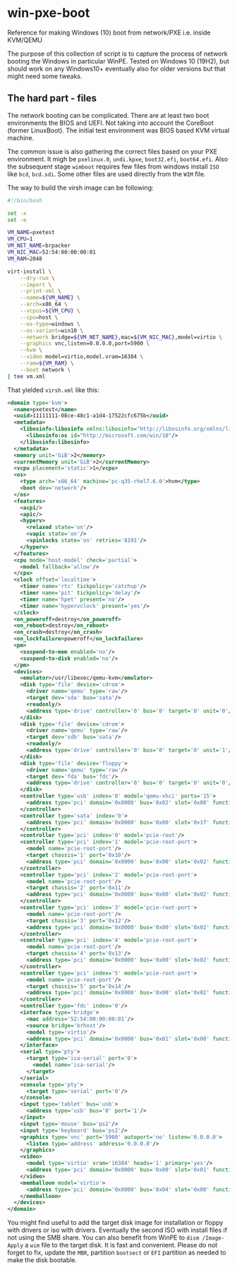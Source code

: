 # win-pxe-boot

Reference for making Windows (10) boot from network/PXE i.e. inside KVM/QEMU

The purpose of this collection of script is to capture the process of network booting the Windows in particular WinPE. Tested on Windows 10 (19H2), but should work on any Windows10+ eventually also for older versions but that might need some tweaks.

## The hard part - files

The network booting can be complicated. There are at least two boot environments the BIOS and UEFI. Not taking into account the CoreBoot (former LinuxBoot). The initial test environment was BIOS based KVM virtual machine.

The common issue is also gathering the correct files based on your PXE environment.
It migh be `pxelinux.0`, `undi.kpxe`, `boot32.efi`, `boot64.efi`. Also the subsequent stage `wimboot` requires few files from windows install `ISO` like `bcd`, `bcd.sdi`. Some other files are used directly from the `WIM` file.

The way to build the virsh image can be following:

```bash
#!/bin/bash

set -x
set -e

VM_NAME=pxetest
VM_CPU=1
VM_NET_NAME=brpacker
VM_NIC_MAC=52:54:00:00:00:01
VM_RAM=2048

virt-install \
    --dry-run \
    --import \
    --print-xml \
    --name=${VM_NAME} \
    --arch=x86_64 \
    --vcpus=${VM_CPU} \
    --cpu=host \
    --os-type=windows \
    --os-variant=win10 \
    --network bridge=${VM_NET_NAME},mac=${VM_NIC_MAC},model=virtio \
    --graphics vnc,listen=0.0.0.0,port=5900 \
    --hvm \
    --video model=virtio,model.vram=16384 \
    --ram=${VM_RAM} \
    --boot network \
| tee vm.xml
```

That yielded `virsh.xml` like this:

```xml
<domain type='kvm'>
  <name>pxetest</name>
  <uuid>11111111-08ce-48c1-a1d4-17522cfc675b</uuid>
  <metadata>
    <libosinfo:libosinfo xmlns:libosinfo="http://libosinfo.org/xmlns/libvirt/domain/1.0">
      <libosinfo:os id="http://microsoft.com/win/10"/>
    </libosinfo:libosinfo>
  </metadata>
  <memory unit='GiB'>2</memory>
  <currentMemory unit='GiB'>2</currentMemory>
  <vcpu placement='static'>1</vcpu>
  <os>
    <type arch='x86_64' machine='pc-q35-rhel7.6.0'>hvm</type>
    <boot dev='network'/>
  </os>
  <features>
    <acpi/>
    <apic/>
    <hyperv>
      <relaxed state='on'/>
      <vapic state='on'/>
      <spinlocks state='on' retries='8191'/>
    </hyperv>
  </features>
  <cpu mode='host-model' check='partial'>
    <model fallback='allow'/>
  </cpu>
  <clock offset='localtime'>
    <timer name='rtc' tickpolicy='catchup'/>
    <timer name='pit' tickpolicy='delay'/>
    <timer name='hpet' present='no'/>
    <timer name='hypervclock' present='yes'/>
  </clock>
  <on_poweroff>destroy</on_poweroff>
  <on_reboot>destroy</on_reboot>
  <on_crash>destroy</on_crash>
  <on_lockfailure>poweroff</on_lockfailure>
  <pm>
    <suspend-to-mem enabled='no'/>
    <suspend-to-disk enabled='no'/>
  </pm>
  <devices>
    <emulator>/usr/libexec/qemu-kvm</emulator>
    <disk type='file' device='cdrom'>
      <driver name='qemu' type='raw'/>
      <target dev='sda' bus='sata'/>
      <readonly/>
      <address type='drive' controller='0' bus='0' target='0' unit='0'/>
    </disk>
    <disk type='file' device='cdrom'>
      <driver name='qemu' type='raw'/>
      <target dev='sdb' bus='sata'/>
      <readonly/>
      <address type='drive' controller='0' bus='0' target='0' unit='1'/>
    </disk>
    <disk type='file' device='floppy'>
      <driver name='qemu' type='raw'/>
      <target dev='fda' bus='fdc'/>
      <address type='drive' controller='0' bus='0' target='0' unit='0'/>
    </disk>
    <controller type='usb' index='0' model='qemu-xhci' ports='15'>
      <address type='pci' domain='0x0000' bus='0x02' slot='0x00' function='0x0'/>
    </controller>
    <controller type='sata' index='0'>
      <address type='pci' domain='0x0000' bus='0x00' slot='0x1f' function='0x2'/>
    </controller>
    <controller type='pci' index='0' model='pcie-root'/>
    <controller type='pci' index='1' model='pcie-root-port'>
      <model name='pcie-root-port'/>
      <target chassis='1' port='0x10'/>
      <address type='pci' domain='0x0000' bus='0x00' slot='0x02' function='0x0' multifunction='on'/>
    </controller>
    <controller type='pci' index='2' model='pcie-root-port'>
      <model name='pcie-root-port'/>
      <target chassis='2' port='0x11'/>
      <address type='pci' domain='0x0000' bus='0x00' slot='0x02' function='0x1'/>
    </controller>
    <controller type='pci' index='3' model='pcie-root-port'>
      <model name='pcie-root-port'/>
      <target chassis='3' port='0x12'/>
      <address type='pci' domain='0x0000' bus='0x00' slot='0x02' function='0x2'/>
    </controller>
    <controller type='pci' index='4' model='pcie-root-port'>
      <model name='pcie-root-port'/>
      <target chassis='4' port='0x13'/>
      <address type='pci' domain='0x0000' bus='0x00' slot='0x02' function='0x3'/>
    </controller>
    <controller type='pci' index='5' model='pcie-root-port'>
      <model name='pcie-root-port'/>
      <target chassis='5' port='0x14'/>
      <address type='pci' domain='0x0000' bus='0x00' slot='0x02' function='0x4'/>
    </controller>
    <controller type='fdc' index='0'/>
    <interface type='bridge'>
      <mac address='52:54:00:00:00:01'/>
      <source bridge='brhost'/>
      <model type='virtio'/>
      <address type='pci' domain='0x0000' bus='0x01' slot='0x00' function='0x0'/>
    </interface>
    <serial type='pty'>
      <target type='isa-serial' port='0'>
        <model name='isa-serial'/>
      </target>
    </serial>
    <console type='pty'>
      <target type='serial' port='0'/>
    </console>
    <input type='tablet' bus='usb'>
      <address type='usb' bus='0' port='1'/>
    </input>
    <input type='mouse' bus='ps2'/>
    <input type='keyboard' bus='ps2'/>
    <graphics type='vnc' port='5900' autoport='no' listen='0.0.0.0'>
      <listen type='address' address='0.0.0.0'/>
    </graphics>
    <video>
      <model type='virtio' vram='16384' heads='1' primary='yes'/>
      <address type='pci' domain='0x0000' bus='0x00' slot='0x01' function='0x0'/>
    </video>
    <memballoon model='virtio'>
      <address type='pci' domain='0x0000' bus='0x04' slot='0x00' function='0x0'/>
    </memballoon>
  </devices>
</domain>
```

You might find useful to add the target disk image for installation or floppy with drivers or iso with drivers. Eventually the second ISO with install files if not using the SMB share. You can also benefit from WinPE to `dism /Image-Apply` a `wim` file to the target disk. It is fast and convenient. Please do not forget to fix, update the `MBR`, partition `bootsect` or `EFI` partition as needed to make the disk bootable.

